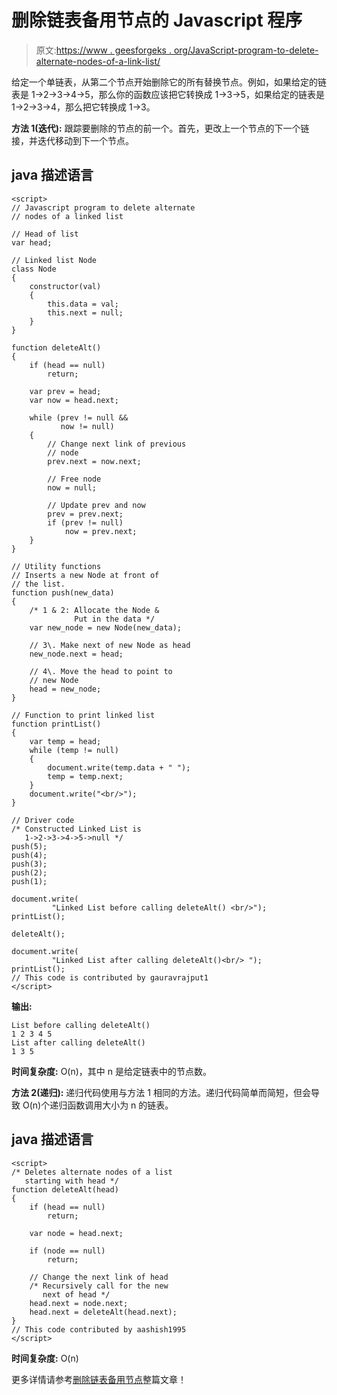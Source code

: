 # 删除链表备用节点的 Javascript 程序

> 原文:[https://www . geesforgeks . org/JavaScript-program-to-delete-alternate-nodes-of-a-link-list/](https://www.geeksforgeeks.org/javascript-program-to-delete-alternate-nodes-of-a-linked-list/)

给定一个单链表，从第二个节点开始删除它的所有替换节点。例如，如果给定的链表是 1->2->3->4->5，那么你的函数应该把它转换成 1->3->5，如果给定的链表是 1->2->3->4，那么把它转换成 1->3。

**方法 1(迭代):**
跟踪要删除的节点的前一个。首先，更改上一个节点的下一个链接，并迭代移动到下一个节点。

## java 描述语言

```
<script>
// Javascript program to delete alternate
// nodes of a linked list

// Head of list
var head; 

// Linked list Node 
class Node 
{
    constructor(val) 
    {
        this.data = val;
        this.next = null;
    }
}

function deleteAlt() 
{
    if (head == null)
        return;

    var prev = head;
    var now = head.next;

    while (prev != null && 
           now != null) 
    {
        // Change next link of previous 
        // node 
        prev.next = now.next;

        // Free node 
        now = null;

        // Update prev and now 
        prev = prev.next;
        if (prev != null)
            now = prev.next;
    }
}

// Utility functions 
// Inserts a new Node at front of 
// the list. 
function push(new_data) 
{
    /* 1 & 2: Allocate the Node & 
              Put in the data */
    var new_node = new Node(new_data);

    // 3\. Make next of new Node as head 
    new_node.next = head;

    // 4\. Move the head to point to 
    // new Node 
    head = new_node;
}

// Function to print linked list 
function printList() 
{
    var temp = head;
    while (temp != null) 
    {
        document.write(temp.data + " ");
        temp = temp.next;
    }
    document.write("<br/>");
}

// Driver code
/* Constructed Linked List is
   1->2->3->4->5->null */
push(5);
push(4);
push(3);
push(2);
push(1);

document.write(
         "Linked List before calling deleteAlt() <br/>");
printList();

deleteAlt();

document.write(
         "Linked List after calling deleteAlt()<br/> ");
printList();
// This code is contributed by gauravrajput1 
</script>
```

**输出:**

```
List before calling deleteAlt() 
1 2 3 4 5 
List after calling deleteAlt() 
1 3 5 
```

**时间复杂度:** O(n)，其中 n 是给定链表中的节点数。

**方法 2(递归):**
递归代码使用与方法 1 相同的方法。递归代码简单而简短，但会导致 O(n)个递归函数调用大小为 n 的链表。

## java 描述语言

```
<script>
/* Deletes alternate nodes of a list
   starting with head */
function deleteAlt(head) 
{ 
    if (head == null) 
        return; 

    var node = head.next; 

    if (node == null) 
        return; 

    // Change the next link of head    
    /* Recursively call for the new 
       next of head */
    head.next = node.next;    
    head.next = deleteAlt(head.next); 
} 
// This code contributed by aashish1995 
</script>
```

**时间复杂度:** O(n)

更多详情请参考[删除链表备用节点](https://www.geeksforgeeks.org/delete-alternate-nodes-of-a-linked-list/)整篇文章！